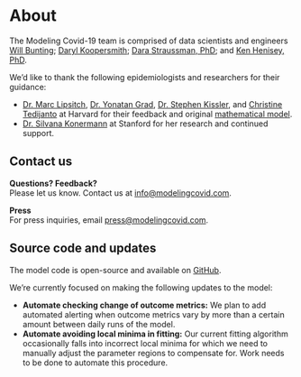 # About

The Modeling Covid-19 team is comprised of data scientists and engineers [Will Bunting](https://www.linkedin.com/in/willbunting/); [Daryl Koopersmith](https://www.linkedin.com/in/darylkoopersmith/); [Dara Straussman, PhD](https://www.linkedin.com/in/dara-straussman/); and [Ken Henisey, PhD](https://www.linkedin.com/in/kenhenisey/).

We’d like to thank the following epidemiologists and researchers for their guidance:

- [Dr. Marc Lipsitch](https://www.hsph.harvard.edu/marc-lipsitch/), [Dr. Yonatan Grad](https://www.hsph.harvard.edu/yonatan-grad/), [Dr. Stephen Kissler](https://www.hsph.harvard.edu/stephen-kissler/), and [Christine Tedijanto](https://ccdd.hsph.harvard.edu/people/christine-tedijanto/) at Harvard for their feedback and original [mathematical model](https://dash.harvard.edu/bitstream/handle/1/42638988/Social%20distancing%20strategies%20for%20curbing%20the%20Covid-19%20epidemic.pdf?sequence=1&isAllowed=y).
- [Dr. Silvana Konermann](https://biochemistry.stanford.edu/silvana-konermann) at Stanford for her research and continued support.

## Contact us

**Questions? Feedback?**<br />
Please let us know. Contact us at [info@modelingcovid.com](mailto:info@modelingcovid.com).

**Press**<br />
For press inquiries, email [press@modelingcovid.com](mailto:press@modelingcovid.com).

## Source code and updates

The model code is open-source and available on [GitHub](https://github.com/modelingcovid/covidmodel/).

We’re currently focused on making the following updates to the model:

- **Automate checking change of outcome metrics:** We plan to add automated alerting when outcome metrics vary by more than a certain amount between daily runs of the model.
- **Automate avoiding local minima in fitting:** Our current fitting algorithm occasionally falls into incorrect local minima for which we need to manually adjust the parameter regions to compensate for. Work needs to be done to automate this procedure.
